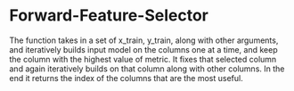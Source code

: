 # Forward-Feature-Selector

The function takes in a set of x_train, y_train, along with other arguments, and iteratively builds input model on the columns one at a time, and keep the column with the highest value of metric. It fixes that selected column and again iteratively builds on that column along with other columns. 
In the end it returns the index of the columns that are the most useful.
